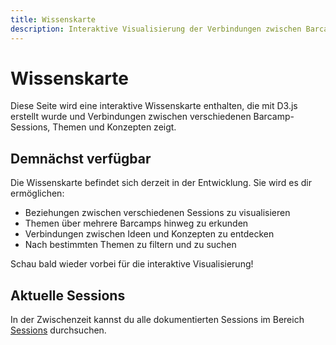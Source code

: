 ```yaml
---
title: Wissenskarte
description: Interaktive Visualisierung der Verbindungen zwischen Barcamp-Sessions
---
```


# Wissenskarte

Diese Seite wird eine interaktive Wissenskarte enthalten, die mit D3.js erstellt wurde und Verbindungen zwischen verschiedenen Barcamp-Sessions, Themen und Konzepten zeigt.

## Demnächst verfügbar

Die Wissenskarte befindet sich derzeit in der Entwicklung. Sie wird es dir ermöglichen:

- Beziehungen zwischen verschiedenen Sessions zu visualisieren
- Themen über mehrere Barcamps hinweg zu erkunden
- Verbindungen zwischen Ideen und Konzepten zu entdecken
- Nach bestimmten Themen zu filtern und zu suchen

Schau bald wieder vorbei für die interaktive Visualisierung!

## Aktuelle Sessions

In der Zwischenzeit kannst du alle dokumentierten Sessions im Bereich [Sessions](/docs/overview) durchsuchen.
